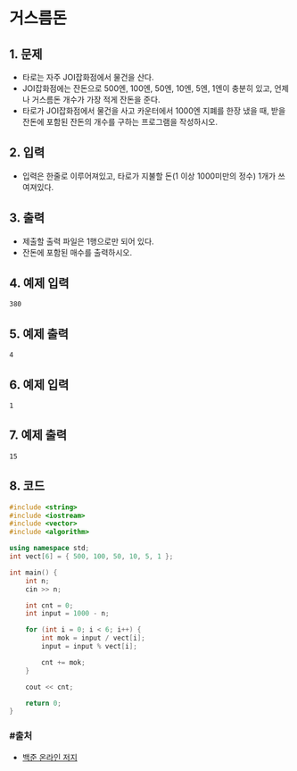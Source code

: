 # 거스름돈

## 1. 문제

- 타로는 자주 JOI잡화점에서 물건을 산다.
- JOI잡화점에는 잔돈으로 500엔, 100엔, 50엔, 10엔, 5엔, 1엔이 충분히 있고, 언제나 거스름돈 개수가 가장 적게 잔돈을 준다.
- 타로가 JOI잡화점에서 물건을 사고 카운터에서 1000엔 지폐를 한장 냈을 때, 받을 잔돈에 포함된 잔돈의 개수를 구하는 프로그램을 작성하시오.

## 2. 입력
- 입력은 한줄로 이루어져있고, 타로가 지불할 돈(1 이상 1000미만의 정수) 1개가 쓰여져있다.

## 3. 출력

- 제출할 출력 파일은 1행으로만 되어 있다.
- 잔돈에 포함된 매수를 출력하시오.


## 4. 예제 입력
```
380
```

## 5. 예제 출력
```
4
```

## 6. 예제 입력

```
1
```

## 7. 예제 출력

```
15
```

## 8. 코드

```c++
#include <string>
#include <iostream>
#include <vector>
#include <algorithm>

using namespace std;
int vect[6] = { 500, 100, 50, 10, 5, 1 };

int main() {
    int n;
    cin >> n;

    int cnt = 0;
    int input = 1000 - n;

    for (int i = 0; i < 6; i++) {
        int mok = input / vect[i];
        input = input % vect[i];

        cnt += mok;
    }

    cout << cnt;

    return 0;
}
```



### #출처

- [백준 온라인 저지](https://www.acmicpc.net/problem/5585)
